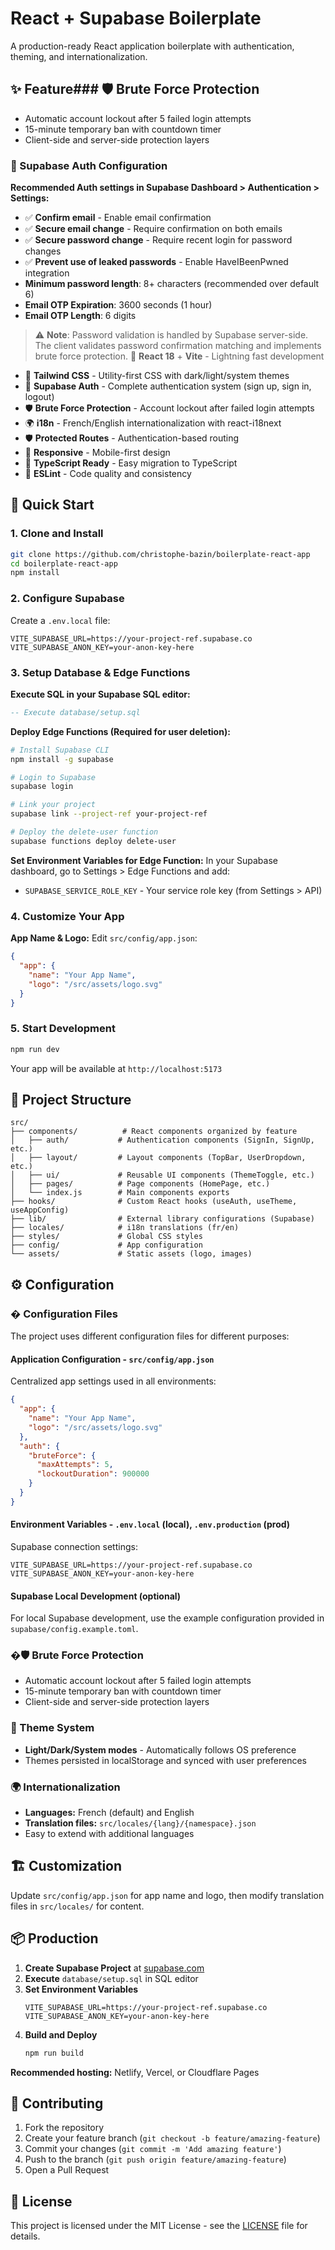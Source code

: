 # React + Supabase Boilerplate

A production-ready React application boilerplate with authentication, theming, and internationalization.

## ✨ Feature### 🛡️ Brute Force Protection
- Automatic account lockout after 5 failed login attempts
- 15-minute temporary ban with countdown timer
- Client-side and server-side protection layers

### 🔐 Supabase Auth Configuration
**Recommended Auth settings in Supabase Dashboard > Authentication > Settings:**
- ✅ **Confirm email** - Enable email confirmation
- ✅ **Secure email change** - Require confirmation on both emails
- ✅ **Secure password change** - Require recent login for password changes
- ✅ **Prevent use of leaked passwords** - Enable HaveIBeenPwned integration
- **Minimum password length**: 8+ characters (recommended over default 6)
- **Email OTP Expiration**: 3600 seconds (1 hour)
- **Email OTP Length**: 6 digits

> ⚠️ **Note**: Password validation is handled by Supabase server-side. The client validates password confirmation matching and implements brute force protection. 🚀 **React 18** + **Vite** - Lightning fast development
- 🎨 **Tailwind CSS** - Utility-first CSS with dark/light/system themes
- 🔐 **Supabase Auth** - Complete authentication system (sign up, sign in, logout)
- 🛡️ **Brute Force Protection** - Account lockout after failed login attempts
- 🌍 **i18n** - French/English internationalization with react-i18next
- 🛡️ **Protected Routes** - Authentication-based routing
- 📱 **Responsive** - Mobile-first design
- 🎯 **TypeScript Ready** - Easy migration to TypeScript
- 🔧 **ESLint** - Code quality and consistency

## 🚀 Quick Start

### 1. Clone and Install

```bash
git clone https://github.com/christophe-bazin/boilerplate-react-app
cd boilerplate-react-app
npm install
```

### 2. Configure Supabase

Create a `.env.local` file:
```env
VITE_SUPABASE_URL=https://your-project-ref.supabase.co
VITE_SUPABASE_ANON_KEY=your-anon-key-here
```

### 3. Setup Database & Edge Functions

**Execute SQL in your Supabase SQL editor:**
```sql
-- Execute database/setup.sql
```

**Deploy Edge Functions (Required for user deletion):**
```bash
# Install Supabase CLI
npm install -g supabase

# Login to Supabase
supabase login

# Link your project
supabase link --project-ref your-project-ref

# Deploy the delete-user function
supabase functions deploy delete-user
```

**Set Environment Variables for Edge Function:**
In your Supabase dashboard, go to Settings > Edge Functions and add:
- `SUPABASE_SERVICE_ROLE_KEY` - Your service role key (from Settings > API)

### 4. Customize Your App

**App Name & Logo:**
Edit `src/config/app.json`:
```json
{
  "app": {
    "name": "Your App Name",
    "logo": "/src/assets/logo.svg"
  }
}
```

### 5. Start Development

```bash
npm run dev
```

Your app will be available at `http://localhost:5173`

## 📁 Project Structure

```
src/
├── components/          # React components organized by feature
│   ├── auth/           # Authentication components (SignIn, SignUp, etc.)
│   ├── layout/         # Layout components (TopBar, UserDropdown, etc.)
│   ├── ui/             # Reusable UI components (ThemeToggle, etc.)
│   ├── pages/          # Page components (HomePage, etc.)
│   └── index.js        # Main components exports
├── hooks/              # Custom React hooks (useAuth, useTheme, useAppConfig)
├── lib/                # External library configurations (Supabase)
├── locales/            # i18n translations (fr/en)
├── styles/             # Global CSS styles
├── config/             # App configuration
└── assets/             # Static assets (logo, images)
```

## ⚙️ Configuration

### � Configuration Files

The project uses different configuration files for different purposes:

#### **Application Configuration** - `src/config/app.json`
Centralized app settings used in all environments:
```json
{
  "app": {
    "name": "Your App Name",
    "logo": "/src/assets/logo.svg"
  },
  "auth": {
    "bruteForce": {
      "maxAttempts": 5,
      "lockoutDuration": 900000
    }
  }
}
```

#### **Environment Variables** - `.env.local` (local), `.env.production` (prod)
Supabase connection settings:
```env
VITE_SUPABASE_URL=https://your-project-ref.supabase.co
VITE_SUPABASE_ANON_KEY=your-anon-key-here
```

#### **Supabase Local Development** (optional)
For local Supabase development, use the example configuration provided in `supabase/config.example.toml`.

### �🛡️ Brute Force Protection
- Automatic account lockout after 5 failed login attempts
- 15-minute temporary ban with countdown timer
- Client-side and server-side protection layers

### 🎨 Theme System
- **Light/Dark/System modes** - Automatically follows OS preference
- Themes persisted in localStorage and synced with user preferences

### 🌍 Internationalization
- **Languages:** French (default) and English
- **Translation files:** `src/locales/{lang}/{namespace}.json`
- Easy to extend with additional languages

## 🏗️ Customization

Update `src/config/app.json` for app name and logo, then modify translation files in `src/locales/` for content.

## 📦 Production

1. **Create Supabase Project** at [supabase.com](https://supabase.com)
2. **Execute** `database/setup.sql` in SQL editor
3. **Set Environment Variables**
   ```env
   VITE_SUPABASE_URL=https://your-project-ref.supabase.co
   VITE_SUPABASE_ANON_KEY=your-anon-key-here
   ```
4. **Build and Deploy**
   ```bash
   npm run build
   ```

**Recommended hosting:** Netlify, Vercel, or Cloudflare Pages

## 🤝 Contributing

1. Fork the repository
2. Create your feature branch (`git checkout -b feature/amazing-feature`)
3. Commit your changes (`git commit -m 'Add amazing feature'`)
4. Push to the branch (`git push origin feature/amazing-feature`)
5. Open a Pull Request

## 📄 License

This project is licensed under the MIT License - see the [LICENSE](LICENSE) file for details.
